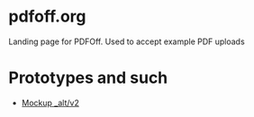 pdfoff.org
==========

Landing page for PDFOff.  Used to accept example PDF uploads

# Prototypes and such
* [Mockup _alt/v2](http://pdfoff.org/_alt/v2)
